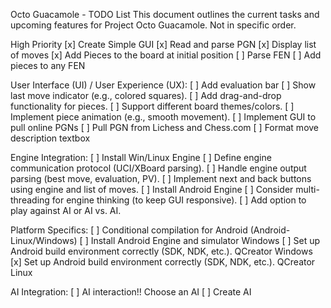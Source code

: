 Octo Guacamole - TODO List
This document outlines the current tasks and upcoming features for Project Octo Guacamole.
Not in specific order.

High Priority
[x] Create Simple GUI
[x] Read and parse PGN
[x] Display list of moves
[x] Add Pieces to the board at initial position
[ ] Parse FEN
[ ] Add pieces to any FEN

User Interface (UI) / User Experience (UX):
[ ] Add evaluation bar
[ ] Show last move indicator (e.g., colored squares).
[ ] Add drag-and-drop functionality for pieces.
[ ] Support different board themes/colors.
[ ] Implement piece animation (e.g., smooth movement).
[ ] Implement GUI to pull online PGNs
[ ] Pull PGN from Lichess and Chess.com
[ ] Format move description textbox

Engine Integration:
[ ] Install Win/Linux Engine
[ ] Define engine communication protocol (UCI/XBoard parsing).
[ ] Handle engine output parsing (best move, evaluation, PV).
[ ] Implement next and back buttons using engine and list of moves.
[ ] Install Android Engine
[ ] Consider multi-threading for engine thinking (to keep GUI responsive).
[ ] Add option to play against AI or AI vs. AI.

Platform Specifics:
[ ] Conditional compilation for Android (Android-Linux/Windows)
[ ] Install Android Engine and simulator Windows
[ ] Set up Android build environment correctly (SDK, NDK, etc.). QCreator Windows
[x] Set up Android build environment correctly (SDK, NDK, etc.). QCreator Linux

AI Integration:
[ ] AI interaction!! Choose an AI
[ ] Create AI